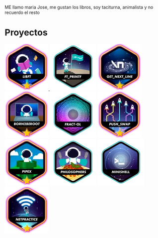 ME llamo maria Jose, me gustan los libros, soy taciturna, animalista y no recuerdo el resto

<h1>Proyectos</h1>
<a href="https://github.com/100tfko/Libft-v7"><img src="https://github.com/leogaudin/42_project_badges/raw/main/badges/libft_bonus_max.webp"> </a>
<a href="https://github.com/100tfko/Ft-printf">
<img src="https://github.com/leogaudin/42_project_badges/raw/main/badges/ft_printf.webp"/></a>
<a href="https://github.com/100tfko/Get_next_line">
<img src="https://github.com/leogaudin/42_project_badges/raw/main/badges/get_next_line_bonus_max.webp"/></a>
<img src="https://github.com/leogaudin/42_project_badges/raw/main/badges/born2beroot_bonus_max.webp"/>
<a href="https://github.com/100tfko/Fractol">
<img src="https://github.com/leogaudin/42_project_badges/raw/main/badges/fract-ol.webp"/></a>
<a href="https://github.com/100tfko/Push_swap">
<img src="https://github.com/leogaudin/42_project_badges/raw/main/badges/push_swap_bonus_max.webp"/></a>
<a href="https://github.com/100tfko/Pipex">
<img src="https://github.com/leogaudin/42_project_badges/raw/main/badges/pipex_bonus_max.webp"/></a>
<a href="https://github.com/100tfko/Philosophers">
<img src="https://github.com/leogaudin/42_project_badges/raw/main/badges/philosophers.webp"/></a>
<a href="https://github.com/100tfko/Minishell">
<img src="https://github.com/leogaudin/42_project_badges/raw/main/badges/minishell.webp"/></a>
<img src="https://github.com/leogaudin/42_project_badges/raw/main/badges/netpractice_bonus_max.webp"/></a>



